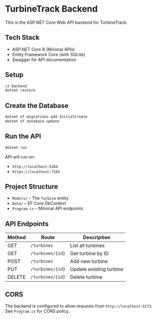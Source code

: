 # TurbineTrack Backend

This is the ASP.NET Core Web API backend for TurbineTrack.

## Tech Stack

- ASP.NET Core 8 (Minimal APIs)
- Entity Framework Core (with SQLite)
- Swagger for API documentation

## Setup

```bash
cd backend
dotnet restore
```

## Create the Database

```bash
dotnet ef migrations add InitialCreate
dotnet ef database update
```

## Run the API

```bash
dotnet run
```

API will run on:

- `http://localhost:5264`
- `https://localhost:7165`

## Project Structure

- `Models/` – The `Turbine` entity
- `Data/` – EF Core DbContext
- `Program.cs` – Minimal API endpoints

## API Endpoints

| Method | Route              | Description             |
|--------|--------------------|--------------------------|
| GET    | `/turbines`        | List all turbines        |
| GET    | `/turbines/{id}`   | Get turbine by ID        |
| POST   | `/turbines`        | Add new turbine          |
| PUT    | `/turbines/{id}`   | Update existing turbine  |
| DELETE | `/turbines/{id}`   | Delete turbine           |

## CORS

The backend is configured to allow requests from `http://localhost:5173`.  
See `Program.cs` for CORS policy.
